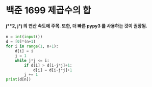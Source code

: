 # 백준 1699 제곱수의 합

#### j**2, j*j 의 연산 속도에 주목. 또한, 더 빠른 pypy3 를 사용하는 것이 권장됨.
```python
n = int(input())
d = [0]*(n+1)
for i in range(1, n+1):
    d[i] = i
    j = 1
    while j*j <= i:
        if d[i] > d[i-j*j]+1:
            d[i] = d[i-j*j]+1
        j += 1
print(d[n])

```
